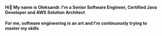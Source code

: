 #### Hi👋 My name is Oleksandr. I'm a Senior Software Engineer, Certified Java Developer and AWS Solution Architect
#### For me, software engineering is an art and I'm continuously trying to master my skills

